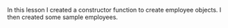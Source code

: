 In this lesson I created a constructor function to create employee objects. I then created some sample employees.